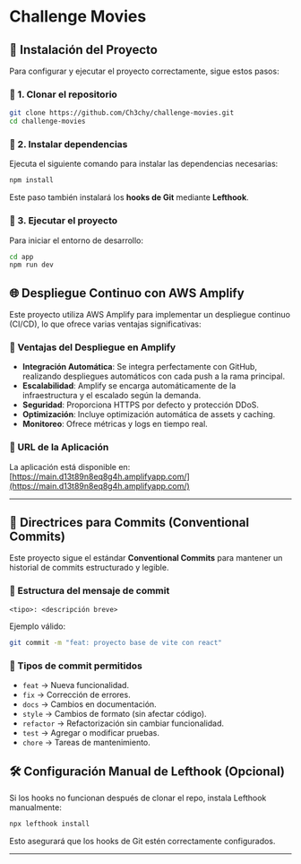 # Challenge Movies

## 🚀 Instalación del Proyecto

Para configurar y ejecutar el proyecto correctamente, sigue estos pasos:

### 📌 1. Clonar el repositorio

```sh
git clone https://github.com/Ch3chy/challenge-movies.git
cd challenge-movies
```

### 📌 2. Instalar dependencias

Ejecuta el siguiente comando para instalar las dependencias necesarias:

```sh
npm install
```

Este paso también instalará los **hooks de Git** mediante **Lefthook**.

### 📌 3. Ejecutar el proyecto

Para iniciar el entorno de desarrollo:

```sh
cd app
npm run dev
```

## 🌐 Despliegue Continuo con AWS Amplify

Este proyecto utiliza AWS Amplify para implementar un despliegue continuo (CI/CD), lo que ofrece varias ventajas significativas:

### 📌 Ventajas del Despliegue en Amplify

- **Integración Automática**: Se integra perfectamente con GitHub, realizando despliegues automáticos con cada push a la rama principal.
- **Escalabilidad**: Amplify se encarga automáticamente de la infraestructura y el escalado según la demanda.
- **Seguridad**: Proporciona HTTPS por defecto y protección DDoS.
- **Optimización**: Incluye optimización automática de assets y caching.
- **Monitoreo**: Ofrece métricas y logs en tiempo real.

### 📌 URL de la Aplicación

La aplicación está disponible en: [https://main.d13t89n8eq8g4h.amplifyapp.com/](https://main.d13t89n8eq8g4h.amplifyapp.com/)

---

## 📖 Directrices para Commits (Conventional Commits)

Este proyecto sigue el estándar **Conventional Commits** para mantener un historial de commits estructurado y legible.

### 📌 Estructura del mensaje de commit

```
<tipo>: <descripción breve>
```

Ejemplo válido:

```sh
git commit -m "feat: proyecto base de vite con react"
```

### 📌 Tipos de commit permitidos

- `feat` → Nueva funcionalidad.
- `fix` → Corrección de errores.
- `docs` → Cambios en documentación.
- `style` → Cambios de formato (sin afectar código).
- `refactor` → Refactorización sin cambiar funcionalidad.
- `test` → Agregar o modificar pruebas.
- `chore` → Tareas de mantenimiento.

## 🛠 Configuración Manual de Lefthook (Opcional)

Si los hooks no funcionan después de clonar el repo, instala Lefthook manualmente:

```sh
npx lefthook install
```

Esto asegurará que los hooks de Git estén correctamente configurados.

---
